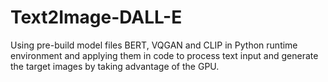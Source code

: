 # Text2Image-DALL-E
Using pre-build model files BERT, VQGAN and CLIP in Python runtime environment and applying them in code to process text input and generate the target images by taking advantage of the GPU.
